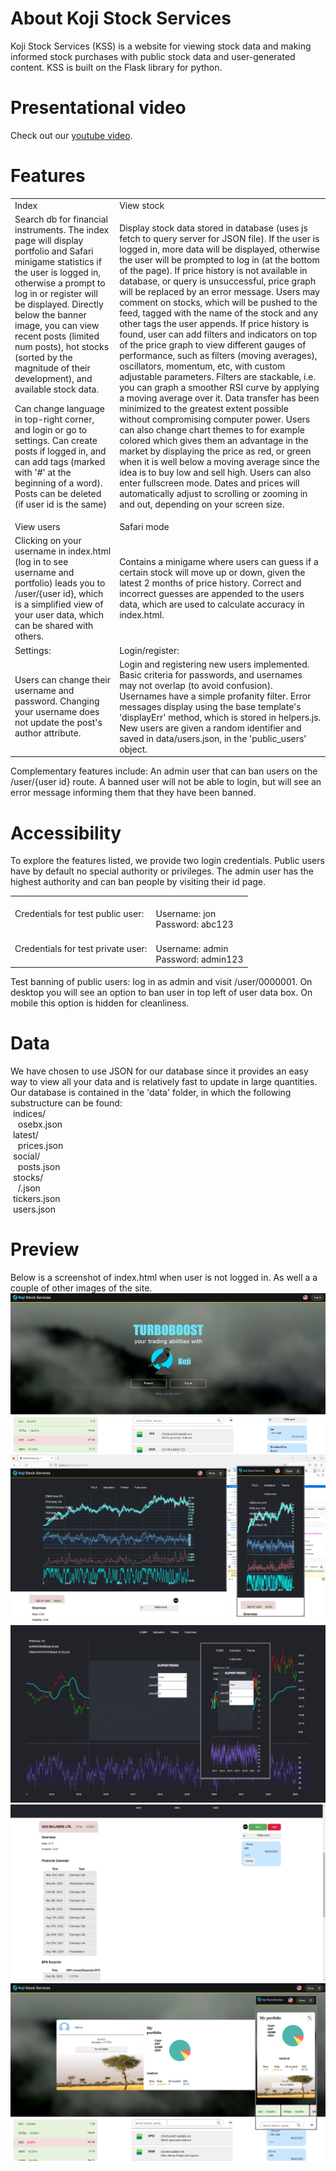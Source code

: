 # About Koji Stock Services
Koji Stock Services (KSS) is a website for viewing stock data and making informed stock purchases with public stock data and user-generated content. KSS is built on the Flask library for python.

# Presentational video

Check out our <a href="https://youtu.be/9h2KTb__iZI">youtube video</a>.

# Features
<table>
<tr>

<td>
Index
</td>
<td>
View stock
</td>

</tr>
<tr>

<td>
Search db for financial instruments.
  The index page will display portfolio and Safari minigame statistics if the user is logged in, otherwise a prompt to log in or register will be displayed.
  Directly below the banner image, you can view recent posts (limited num posts), hot stocks (sorted by the magnitude of their development), and available stock data.
  
  
  Can change language in top-right corner, and login or go to settings. 
  Can create posts if logged in, and can add tags (marked with '#' at the beginning of a word). Posts can be deleted (if user id is the same)
</td>
<td>
Display stock data stored in database (uses js fetch to query server for JSON file). If the user is logged in, more data will be displayed, otherwise the user will be prompted to log in (at the bottom of the page). If price history is not available in database, or query is unsuccessful, price graph will be replaced by an error message.
Users may comment on stocks, which will be pushed to the feed, tagged with the name of the stock and any other tags the user appends.
If price history is found, user can add filters and indicators on top of the price graph to view different gauges of performance, such as filters (moving averages), oscillators, momentum, etc, with custom adjustable parameters. Filters are stackable, i.e. you can graph a smoother RSI curve by applying a moving average over it. Data transfer has been minimized to the greatest extent possible without compromising computer power. Users can also change chart themes to for example colored which gives them an advantage in the market by displaying the price as red, or green when it is well below a moving average since the idea is to buy low and sell high. Users can also enter fullscreen mode. Dates and prices will automatically adjust to scrolling or zooming in and out, depending on your screen size. 
</td>

</tr>

<tr>

<td>
View users
</td>
<td>
Safari mode
</td>

</tr>
<tr>

<td>
Clicking on your username in index.html (log in to see username and portfolio) leads you to /user/{user id}, which is a simplified view of your user data, which can be shared with others.
</td>
<td>
  Contains a minigame where users can guess if a certain stock will move up or down, given the latest 2 months of price history. Correct and incorrect guesses are appended to the users data, which are used to calculate accuracy in index.html.
</td>

</tr>

<tr>

<td>
Settings:
</td>
<td>
Login/register:
</td>

</tr>
<tr>

<td>
Users can change their username and password. Changing your username does not update the post's author attribute.
</td>
<td>
Login and registering new users implemented. Basic criteria for passwords, and usernames may not overlap (to avoid confusion). Usernames have a simple profanity filter. Error messages display using the base template's 'displayErr' method, which is stored in helpers.js. New users are given a random identifier and saved in data/users.json, in the 'public_users' object.
</td>

</tr>
</table>

Complementary features include:
An admin user that can ban users on the /user/{user id} route. A banned user will not be able to login, but will see an error message informing them that they have been banned.

# Accessibility
  To explore the features listed, we provide two login credentials. Public users have by default no special authority or privileges. The admin user has the highest authority and can ban people by visiting their id page.
  <table>
    <tr>
      <td>
Credentials for test public user:
      </td>
      <td>
 <br> Username: jon
 <br> Password: abc123
      </td>
    </tr>
    <tr>
      <td>
Credentials for test private user:
      </td>
      <td>
 <br> Username: admin
 <br> Password: admin123
      </td>
    </tr>
  </table>
Test banning of public users: log in as admin and visit /user/0000001. On desktop you will see an option to ban user in top left of user data box. On mobile this option is hidden for cleanliness. 
  
# Data
We have chosen to use JSON for our database since it provides an easy way to view all your data and is relatively fast to update in large quantities.
Our database is contained in the 'data' folder, in which the following substructure can be found:
<br>&nbsp;indices/
<br>&nbsp;&nbsp;&nbsp;osebx.json
<br>&nbsp;latest/
<br>&nbsp;&nbsp;&nbsp;prices.json
<br>&nbsp;social/
<br>&nbsp;&nbsp;&nbsp;posts.json
<br>&nbsp;stocks/
<br>&nbsp;&nbsp;&nbsp;<market>/<ticker>.json
<br>&nbsp;tickers.json
<br>&nbsp;users.json

# Preview
Below is a screenshot of index.html when user is not logged in. As well a a couple of other images of the site.
<img src="preview.png" alt="image could not load">
<img src="preview2.png" alt="image could not load">
<img src="preview3.png" alt="image could not load">
<img src="preview4.png" alt="image could not load">
<img src="preview5.png" alt="image could not load">

